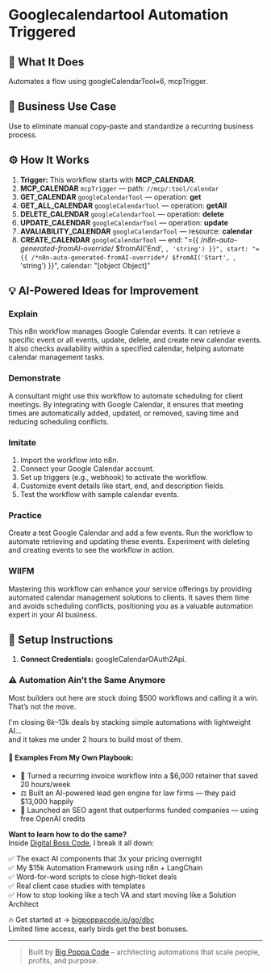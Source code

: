 # Googlecalendartool Automation Triggered
  ## 🚀 What It Does
  Automates a flow using googleCalendarTool×6, mcpTrigger.
  
  ## 💼 Business Use Case
  Use to eliminate manual copy-paste and standardize a recurring business process.
  
  ## ⚙️ How It Works
  1. **Trigger:** This workflow starts with **MCP_CALENDAR**.
  2. **MCP_CALENDAR** `mcpTrigger` — path: `//mcp/:tool/calendar`
3. **GET_CALENDAR** `googleCalendarTool` — operation: **get**
4. **GET_ALL_CALENDAR** `googleCalendarTool` — operation: **getAll**
5. **DELETE_CALENDAR** `googleCalendarTool` — operation: **delete**
6. **UPDATE_CALENDAR** `googleCalendarTool` — operation: **update**
7. **AVALIABILITY_CALENDAR** `googleCalendarTool` — resource: **calendar**
8. **CREATE_CALENDAR** `googleCalendarTool` — end: "={{ /*n8n-auto-generated-fromAI-override*/ $fromAI('End', ``, 'string') }}", start: "={{ /*n8n-auto-generated-fromAI-override*/ $fromAI('Start', ``, 'string') }}", calendar: "[object Object]"
  
  ## 💡 AI-Powered Ideas for Improvement
  ### Explain
This n8n workflow manages Google Calendar events. It can retrieve a specific event or all events, update, delete, and create new calendar events. It also checks availability within a specified calendar, helping automate calendar management tasks.

### Demonstrate
A consultant might use this workflow to automate scheduling for client meetings. By integrating with Google Calendar, it ensures that meeting times are automatically added, updated, or removed, saving time and reducing scheduling conflicts.

### Imitate
1. Import the workflow into n8n.
2. Connect your Google Calendar account.
3. Set up triggers (e.g., webhook) to activate the workflow.
4. Customize event details like start, end, and description fields.
5. Test the workflow with sample calendar events.

### Practice
Create a test Google Calendar and add a few events. Run the workflow to automate retrieving and updating these events. Experiment with deleting and creating events to see the workflow in action.

### WIIFM
Mastering this workflow can enhance your service offerings by providing automated calendar management solutions to clients. It saves them time and avoids scheduling conflicts, positioning you as a valuable automation expert in your AI business.
  
  ## 🔧 Setup Instructions
  1. **Connect Credentials:** googleCalendarOAuth2Api.
  
### ⚠️ Automation Ain’t the Same Anymore

Most builders out here are stuck doing $500 workflows and calling it a win.  
That’s not the move.  

I'm closing $6k–$13k deals by stacking simple automations with lightweight AI...  
and it takes me under 2 hours to build most of them.

#### 🧠 Examples From My Own Playbook:
- 🔁 Turned a recurring invoice workflow into a $6,000 retainer that saved 20 hours/week  
- ⚖️ Built an AI-powered lead gen engine for law firms — they paid $13,000 happily  
- 🚀 Launched an SEO agent that outperforms funded companies — using free OpenAI credits  

**Want to learn how to do the same?**  
Inside [Digital Boss Code](https://bigpoppacode.io/go/dbc), I break it all down:

✅ The exact AI components that 3x your pricing overnight  
✅ My $15k Automation Framework using n8n + LangChain  
✅ Word-for-word scripts to close high-ticket deals  
✅ Real client case studies with templates  
✅ How to stop looking like a tech VA and start moving like a Solution Architect  

🔥 Get started at → [bigpoppacode.io/go/dbc](https://bigpoppacode.io/go/dbc)  
Limited time access, early birds get the best bonuses.

---
> Built by [Big Poppa Code](https://bigpoppacode.io) – architecting automations that scale people, profits, and purpose.
  